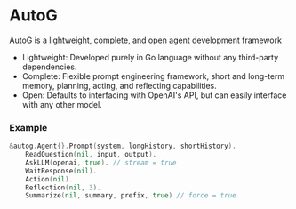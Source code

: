 # AutoG

AutoG is a lightweight, complete, and open agent development framework

- Lightweight: Developed purely in Go language without any third-party dependencies.
- Complete: Flexible prompt engineering framework, short and long-term memory, planning, acting, and reflecting capabilities.
- Open: Defaults to interfacing with OpenAI's API, but can easily interface with any other model.

### Example

```go
&autog.Agent{}.Prompt(system, longHistory, shortHistory).
    ReadQuestion(nil, input, output).
    AskLLM(openai, true). // stream = true
    WaitResponse(nil).
    Action(nil).
    Reflection(nil, 3).
    Summarize(nil, summary, prefix, true) // force = true
```